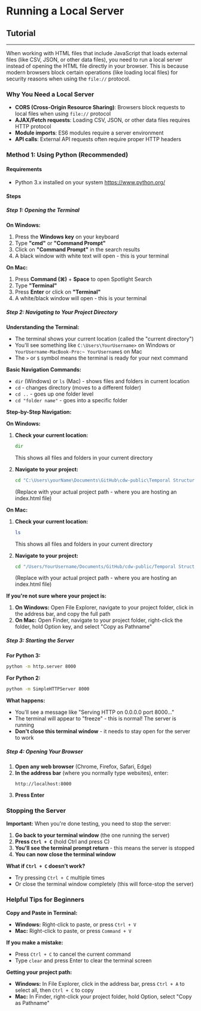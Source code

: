 # Running a Local Server
## Tutorial
---

When working with HTML files that include JavaScript that loads external files (like CSV, JSON, or other data files), you need to run a local server instead of opening the HTML file directly in your browser. This is because modern browsers block certain operations (like loading local files) for security reasons when using the `file://` protocol.

### Why You Need a Local Server

- **CORS (Cross-Origin Resource Sharing)**: Browsers block requests to local files when using `file://` protocol
- **AJAX/Fetch requests**: Loading CSV, JSON, or other data files requires HTTP protocol
- **Module imports**: ES6 modules require a server environment
- **API calls**: External API requests often require proper HTTP headers

### Method 1: Using Python (Recommended)

#### Requirements
- Python 3.x installed on your system
https://www.python.org/

#### Steps

##### Step 1: Opening the Terminal

**On Windows:**
1. Press the **Windows key** on your keyboard
2. Type **"cmd"** or **"Command Prompt"**
3. Click on **"Command Prompt"** in the search results
4. A black window with white text will open - this is your terminal

**On Mac:**
1. Press **Command (⌘)** + **Space** to open Spotlight Search
2. Type **"Terminal"**
3. Press **Enter** or click on **"Terminal"**
4. A white/black window will open - this is your terminal

##### Step 2: Navigating to Your Project Directory

**Understanding the Terminal:**
- The terminal shows your current location (called the "current directory")
- You'll see something like `C:\Users\YourUsername>` on Windows or `YourUsername-MacBook-Pro:~ YourUsername$` on Mac
- The `>` or `$` symbol means the terminal is ready for your next command

**Basic Navigation Commands:**
- `dir` (Windows) or `ls` (Mac) - shows files and folders in current location
- `cd` - changes directory (moves to a different folder)
- `cd ..` - goes up one folder level
- `cd "folder name"` - goes into a specific folder

**Step-by-Step Navigation:**

**On Windows:**
1. **Check your current location:**
   ```cmd
   dir
   ```
   This shows all files and folders in your current directory

2. **Navigate to your project:**
   ```cmd
   cd "C:\Users\yourName\Documents\GitHub\cdw-public\Temporal Structures"
   ```
   (Replace with your actual project path - where you are hosting an index.html file)


**On Mac:**
1. **Check your current location:**
   ```bash
   ls
   ```
   This shows all files and folders in your current directory

2. **Navigate to your project:**
   ```bash
   cd "/Users/YourUsername/Documents/GitHub/cdw-public/Temporal Structures"
   ```
   (Replace with your actual project path - where you are hosting an index.html file)


**If you're not sure where your project is:**
1. **On Windows:** Open File Explorer, navigate to your project folder, click in the address bar, and copy the full path
2. **On Mac:** Open Finder, navigate to your project folder, right-click the folder, hold Option key, and select "Copy as Pathname"

##### Step 3: Starting the Server

**For Python 3:**
```bash
python -m http.server 8000
```

**For Python 2:**
```bash
python -m SimpleHTTPServer 8000
```

**What happens:**
- You'll see a message like "Serving HTTP on 0.0.0.0 port 8000..."
- The terminal will appear to "freeze" - this is normal! The server is running
- **Don't close this terminal window** - it needs to stay open for the server to work

##### Step 4: Opening Your Browser

1. **Open any web browser** (Chrome, Firefox, Safari, Edge)
2. **In the address bar** (where you normally type websites), enter:
   ```
   http://localhost:8000
   ```
3. **Press Enter**


### Stopping the Server

**Important:** When you're done testing, you need to stop the server:

1. **Go back to your terminal window** (the one running the server)
2. **Press `Ctrl + C`** (hold Ctrl and press C)
3. **You'll see the terminal prompt return** - this means the server is stopped
4. **You can now close the terminal window**

**What if `Ctrl + C` doesn't work?**
- Try pressing `Ctrl + C` multiple times
- Or close the terminal window completely (this will force-stop the server)

### Helpful Tips for Beginners

**Copy and Paste in Terminal:**
- **Windows:** Right-click to paste, or press `Ctrl + V`
- **Mac:** Right-click to paste, or press `Command + V`

**If you make a mistake:**
- Press `Ctrl + C` to cancel the current command
- Type `clear` and press Enter to clear the terminal screen

**Getting your project path:**
- **Windows:** In File Explorer, click in the address bar, press `Ctrl + A` to select all, then `Ctrl + C` to copy
- **Mac:** In Finder, right-click your project folder, hold Option, select "Copy as Pathname"




